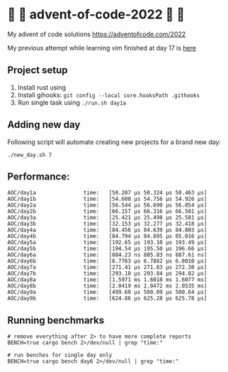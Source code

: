 #  🎅 🎄 advent-of-code-2022 🎅 🎄 

My advent of code solutions https://adventofcode.com/2022

My previous attempt while learning vim finished at day 17 is [here](https://github.com/FlakM/aoc2021)

## Project setup

1. Install rust using
2. Install gihooks: `git config --local core.hooksPath .githooks`
3. Run single task using `./run.sh day1a`


## Adding new day

Following script will automate creating new projects for a brand new
day:

```shell
./new_day.sh 7
```


## Performance:

```
AOC/day1a               time:   [50.207 µs 50.324 µs 50.463 µs]
AOC/day1b               time:   [54.608 µs 54.756 µs 54.926 µs]
AOC/day2a               time:   [56.544 µs 56.690 µs 56.854 µs]
AOC/day2b               time:   [66.157 µs 66.316 µs 66.501 µs]
AOC/day3a               time:   [25.421 µs 25.498 µs 25.581 µs]
AOC/day3b               time:   [32.153 µs 32.277 µs 32.418 µs]
AOC/day4a               time:   [84.456 µs 84.639 µs 84.803 µs]
AOC/day4b               time:   [84.794 µs 84.895 µs 85.016 µs]
AOC/day5a               time:   [192.65 µs 193.10 µs 193.49 µs]
AOC/day5b               time:   [194.54 µs 195.50 µs 196.66 µs]
AOC/day6a               time:   [884.23 ns 885.83 ns 887.61 ns]
AOC/day6b               time:   [6.7763 µs 6.7882 µs 6.8010 µs]
AOC/day7a               time:   [271.41 µs 271.83 µs 272.30 µs]
AOC/day7b               time:   [293.18 µs 293.84 µs 294.82 µs]
AOC/day8a               time:   [1.5971 ms 1.6018 ms 1.6077 ms]
AOC/day8b               time:   [2.0419 ms 2.0472 ms 2.0535 ms]
AOC/day9a               time:   [499.60 µs 500.09 µs 500.64 µs]
AOC/day9b               time:   [624.86 µs 625.28 µs 625.78 µs]
```

## Running benchmarks


```shell
# remove everything after 2> to have more complete reports
BENCH=true cargo bench 2>/dev/null | grep "time:"

# run benches for single day only
BENCH=true cargo bench day6 2>/dev/null | grep "time:"
```
